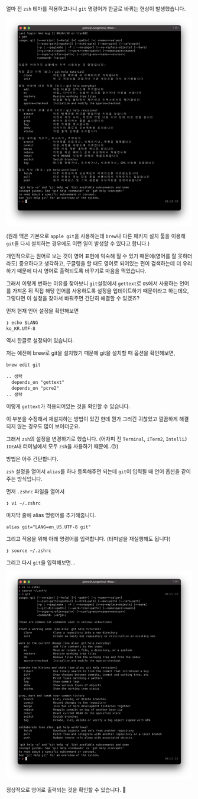 얼마 전 `zsh` 테마를 적용하고나니 `git` 명령어가 한글로 바뀌는 현상이 발생했습니다.

![](https://raw.githubusercontent.com/lcalmsky/lcalmsky/main/resources/image/docs-blog-macos-001-01.png)

(원래 맥은 기본으로 `apple git`을 사용하는데 `brew`나 다른 패키지 설치 툴을 이용해 `git`을 다시 설치하는 경우에도 이런 일이 발생할 수 있다고 합니다.)

개인적으로는 원어로 보는 것이 영어 표현에 익숙해 질 수 있기 때문에(영어를 잘 못하더라도) 중요하다고 생각하고, 구글링을 할 때도 영어로 되어있는 편이 검색하는데 더 유리하기 때문에 다시 영어로 출력되도록 바꾸기로 마음을 먹었습니다. 

그래서 이렇게 변하는 이유를 찾아보니 `git`설정에서 `gettext`로 `OS`에서 사용하는 언어를 가져온 뒤 직접 해당 언어를 사용하도록 설정을 업데이트하기 때문이라고 하는데요, 그렇다면 이 설정을 찾아서 바꿔주면 간단히 해결할 수 있겠죠?

먼저 현재 언어 설정을 확인해보면

```shell
❯ echo $LANG
ko_KR.UTF-8
```

역시 한글로 설정되어 있습니다.

저는 예전에 brew로 git을 설치했기 때문에 git을 설치할 때 옵션을 확인해보면,

```shell
brew edit git
```

```shell
.. 생략
  depends_on "gettext"
  depends_on "pcre2"
.. 생략
```

이렇게 `gettext`가 적용되어있는 것을 확인할 수 있습니다.

이 부분을 수정해서 재설치하는 방법이 있긴 한데 뭔가 그러긴 귀찮았고 깔끔하게 해결되지 않는 경우도 많이 보이더군요.

그래서 `zsh`의 설정을 변경하기로 했습니다. (어차피 전 `Terminal`, `iTerm2`, `IntelliJ IDEA`내 터미널에서 모두 `zsh`을 사용하기 때문에..😗)

방법은 아주 간단합니다.

`zsh` 설정을 열어서 `alias`를 하나 등록해주면 되는데 `git`이 입력될 때 언어 옵션을 같이 주는 방식입니다.

먼저 `.zshrc` 파일을 열어서

```shell
❯ vi ~/.zshrc
```

마지막 줄에 alias 명령어를 추가해줍니다.

```shell
alias git="LANG=en_US.UTF-8 git"
```

그리고 적용을 위해 아래 명령어를 입력합니다. (터미널을 재실행해도 됩니다)

```shell
❯ source ~/.zshrc
```

그리고 다시 `git`을 입력해보면...

![](https://raw.githubusercontent.com/lcalmsky/lcalmsky/main/resources/image/docs-blog-macos-001-02.png)

정상적으로 영어로 출력되는 것을 확인할 수 있습니다. 🥳